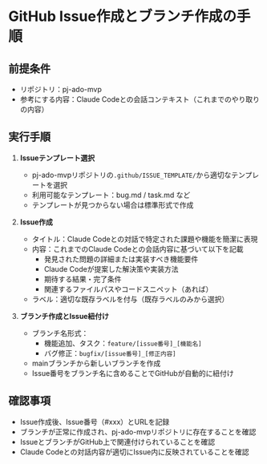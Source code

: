 # GitHub Issue作成とブランチ作成の手順

## 前提条件
- リポジトリ：pj-ado-mvp
- 参考にする内容：Claude Codeとの会話コンテキスト（これまでのやり取りの内容）

## 実行手順
1. **Issueテンプレート選択**
    - pj-ado-mvpリポジトリの`.github/ISSUE_TEMPLATE/`から適切なテンプレートを選択
    - 利用可能なテンプレート：bug.md / task.md など
    - テンプレートが見つからない場合は標準形式で作成

2. **Issue作成**
    - タイトル：Claude Codeとの対話で特定された課題や機能を簡潔に表現
    - 内容：これまでのClaude Codeとの会話内容に基づいて以下を記載
        - 発見された問題の詳細または実装すべき機能要件
        - Claude Codeが提案した解決策や実装方法
        - 期待する結果・完了条件
        - 関連するファイルパスやコードスニペット（あれば）
   - ラベル：適切な既存ラベルを付与（既存ラベルのみから選択）

3. **ブランチ作成とIssue紐付け**
    - ブランチ名形式：
        - 機能追加、タスク：`feature/[issue番号]_[機能名]`
        - バグ修正：`bugfix/[issue番号]_[修正内容]`
    - mainブランチから新しいブランチを作成
    - Issue番号をブランチ名に含めることでGitHubが自動的に紐付け

## 確認事項
- Issue作成後、Issue番号（#xxx）とURLを記録
- ブランチが正常に作成され、pj-ado-mvpリポジトリに存在することを確認
- IssueとブランチがGitHub上で関連付けられていることを確認
- Claude Codeとの対話内容が適切にIssue内に反映されていることを確認
